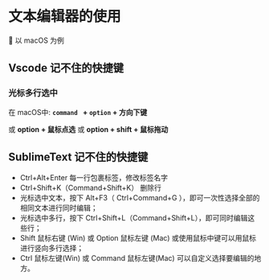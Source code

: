 # 文本编辑器的使用

🍇 以 macOS 为例

## Vscode 记不住的快捷键

### 光标多行选中

在 macOS中: **`command ` + `option` + 方向下键**

或 **option + 鼠标点选** 或 **option + shift + 鼠标拖动**

## SublimeText 记不住的快捷键

- Ctrl+Alt+Enter 每一行包裹标签，修改标签名字 
- Ctrl+Shift+K（Command+Shift+K）  删除行
- 光标选中文本，按下 Alt+F3（ Ctrl+Command+G ），即可一次性选择全部的相同文本进行同时编辑；
- 光标选中多行，按下 Ctrl+Shift+L（Command+Shift+L），即可同时编辑这些行；
- Shift 鼠标右键 (Win) 或 Option 鼠标左键 (Mac) 或使用鼠标中键可以用鼠标进行竖向多行选择；
- Ctrl 鼠标左键(Win) 或 Command 鼠标左键(Mac) 可以自定义选择要编辑的地方。